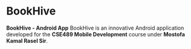 # BookHive
**BookHive - Android App**    BookHive is an innovative Android application developed for the **CSE489 Mobile Development** course under **Mostofa Kamal Rasel Sir**.
